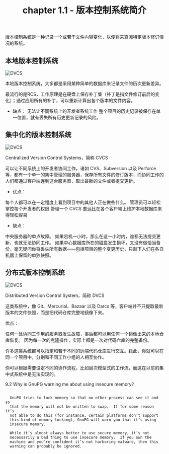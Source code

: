 ﻿---
title: chapter 1.1 - 版本控制系统简介
categories: 
  - Git
  - Book-ProGit
tags: 
  - Git
  - DVCS
---

版本控制系统是一种记录一个或若干文件内容变化，以便将来查阅特定版本修订情况的系统。

<!--more-->

## 本地版本控制系统 

![DVCS](https://git-scm.com/book/en/v2/images/local.png)

本地版本控制系统，大多都是采用某种简单的数据库来记录文件的历次更新差异。

最流行的是RCS，工作原理是在硬盘上保存补丁集（补丁是指文件修订前后的变化）；通过应用所有的补丁，可以重新计算出各个版本的文件内容。

* 缺点：
无法让不同系统上的开发者系统工作
整个项目的历史记录被保存在单一位置，就有丢失所有历史更新记录的风险。

## 集中化的版本控制系统

![DVCS](https://git-scm.com/book/en/v2/images/centralized.png)

Centralized Version Control Systems，简称 CVCS

可以让不同系统上的开发者协同工作，诸如 CVS、Subversion 以及 Perforce 等，都有一个单一的集中管理的服务器，保存所有文件的修订版本，而协同工作的人们都通过客户端连到这台服务器，取出最新的文件或者提交更新。

* 优点：

每个人都可以在一定程度上看到项目中的其他人正在做些什么。
管理员可以轻松掌控每个开发者的权限
管理一个 CVCS 要远比在各个客户端上维护本地数据库来得轻松容易

* 缺点：

中央服务器的单点故障。
如果宕机一小时，那么在这一小时内，谁都无法提交更新，也就无法协同工作。
如果中心数据库所在的磁盘发生损坏，又没有做恰当备份，毫无疑问你将丢失所有数据——包括项目的整个变更历史，只剩下人们在各自机器上保留的单独快照。

## 分布式版本控制系统

![DVCS](https://git-scm.com/book/en/v2/images/distributed.png)

Distributed Version Control System，简称 DVCS

这类系统中，像 Git、Mercurial、Bazaar 以及 Darcs 等，客户端并不只提取最新版本的文件快照，而是把代码仓库完整地镜像下来。

优点：

任何一处协同工作用的服务器发生故障，事后都可以用任何一个镜像出来的本地仓库恢复。 因为每一次的克隆操作，实际上都是一次对代码仓库的完整备份。

许多这类系统都可以指定和若干不同的远端代码仓库进行交互。籍此，你就可以在同一个项目中，分别和不同工作小组的人相互协作。

你可以根据需要设定不同的协作流程，比如层次模型式的工作流，而这在以前的集中式系统中是无法实现的。


9.2 Why is GnuPG warning me about using insecure memory?
~~~~~~~~~~~~~~~~~~~~~~~~~~~~~~~~~~~~~~~~~~~~~~~~~~~~~~~~

  GnuPG tries to lock memory so that no other process can see it and so
  that the memory will not be written to swap.  If for some reason it’s
  not able to do this (for instance, certain platforms don’t support
  this kind of memory locking), GnuPG will warn you that it’s using
  insecure memory.

  While it’s almost always better to use secure memory, it’s not
  necessarily a bad thing to use insecure memory.  If you own the
  machine and you’re confident it’s not harboring malware, then this
  warning can probably be ignored.
